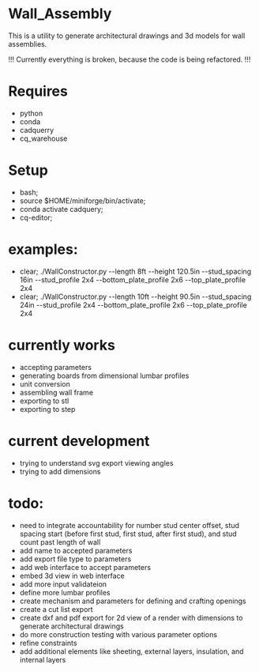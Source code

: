 # Wall_Assembly
This is a utility to generate architectural drawings and 3d models for wall assemblies.

!!! Currently everything is broken, because the code is being refactored. !!!


# Requires
- python
- conda
- cadquerry
- cq_warehouse

# Setup
- bash;
- source $HOME/miniforge/bin/activate;
- conda activate cadquery;
- cq-editor;

# examples:
- clear; ./WallConstructor.py --length 8ft --height 120.5in --stud_spacing 16in --stud_profile 2x4 --bottom_plate_profile 2x6 --top_plate_profile 2x4
- clear; ./WallConstructor.py --length 10ft --height 90.5in --stud_spacing 24in --stud_profile 2x4 --bottom_plate_profile 2x6 --top_plate_profile 2x4

# currently works
- accepting parameters
- generating boards from dimensional lumbar profiles
- unit conversion
- assembling wall frame
- exporting to stl
- exporting to step

# current development
- trying to understand svg export viewing angles
- trying to add dimensions

# todo:
- need to integrate accountability for number stud center offset, stud spacing start (before first stud, first stud, after first stud), and stud count past length of wall
- add name to accepted parameters
- add export file type to parameters
- add web interface to accept parameters
- embed 3d view in web interface
- add more input validateion
- define more lumbar profiles
- create mechanism and parameters for defining and crafting openings
- create a cut list export
- create dxf and pdf export for 2d view of a render with dimensions to generate architectural drawings
- do more construction testing with various parameter options
- refine constraints
- add additional elements like sheeting, external layers, insulation, and internal layers

